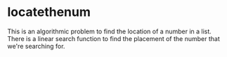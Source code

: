# locatethenum
This is an algorithmic problem to find the location of a number in a list.
There is a linear search function to find the placement of the number that we're searching for.

